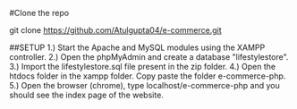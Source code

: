﻿#Clone the repo 

git clone https://github.com/Atulgupta04/e-commerce.git

##SETUP
1.) Start the Apache and MySQL modules using the XAMPP controller.
2.) Open the phpMyAdmin and create a database "lifestylestore". 
3.) Import the lifestylestore.sql file present in the zip folder.
4.) Open the htdocs folder in the xampp folder. Copy paste the folder e-commerce-php.
5.) Open the browser (chrome), type localhost/e-commerce-php and you should see the index page of the website.

